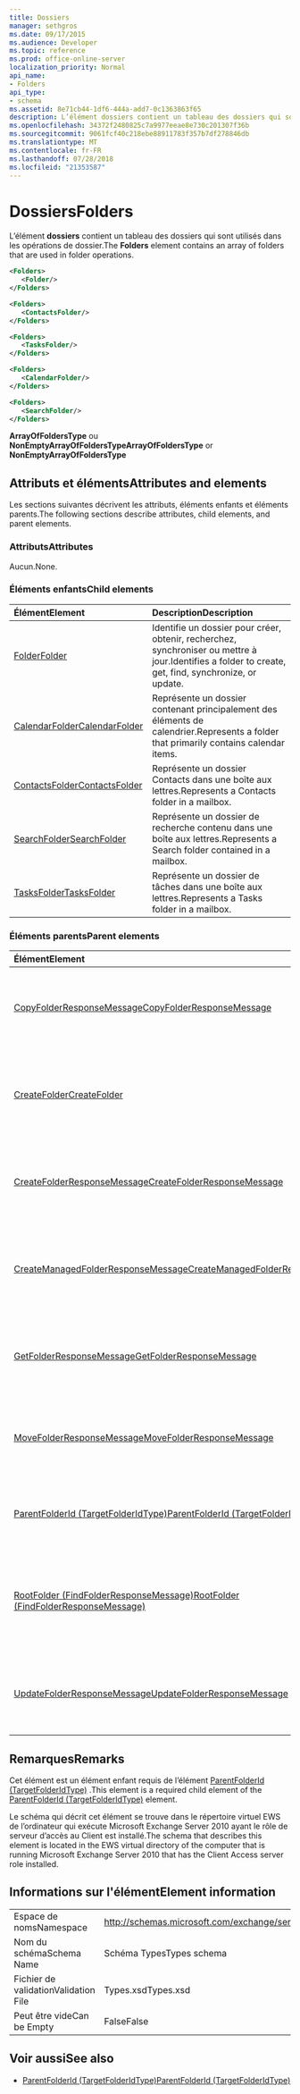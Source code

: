 ```yaml
---
title: Dossiers
manager: sethgros
ms.date: 09/17/2015
ms.audience: Developer
ms.topic: reference
ms.prod: office-online-server
localization_priority: Normal
api_name:
- Folders
api_type:
- schema
ms.assetid: 8e71cb44-1df6-444a-add7-0c1363863f65
description: L’élément dossiers contient un tableau des dossiers qui sont utilisés dans les opérations de dossier.
ms.openlocfilehash: 34372f2480825c7a9977eeae8e730c201307f36b
ms.sourcegitcommit: 9061fcf40c218ebe88911783f357b7df278846db
ms.translationtype: MT
ms.contentlocale: fr-FR
ms.lasthandoff: 07/28/2018
ms.locfileid: "21353587"
---
```

# <a name="folders"></a><span data-ttu-id="8256e-103">Dossiers</span><span class="sxs-lookup"><span data-stu-id="8256e-103">Folders</span></span>

<span data-ttu-id="8256e-104">L’élément **dossiers** contient un tableau des dossiers qui sont utilisés dans les opérations de dossier.</span><span class="sxs-lookup"><span data-stu-id="8256e-104">The **Folders** element contains an array of folders that are used in folder operations.</span></span> 
  
```xml
<Folders>
   <Folder/>
</Folders>
```

```xml
<Folders>
   <ContactsFolder/> 
</Folders>
```

```xml
<Folders>
   <TasksFolder/>
</Folders>
```

```xml
<Folders>
   <CalendarFolder/>
</Folders>
```

```xml
<Folders>
   <SearchFolder/> 
</Folders>
```

<span data-ttu-id="8256e-105">**ArrayOfFoldersType** ou **NonEmptyArrayOfFoldersType**</span><span class="sxs-lookup"><span data-stu-id="8256e-105">**ArrayOfFoldersType** or **NonEmptyArrayOfFoldersType**</span></span>

## <a name="attributes-and-elements"></a><span data-ttu-id="8256e-106">Attributs et éléments</span><span class="sxs-lookup"><span data-stu-id="8256e-106">Attributes and elements</span></span>

<span data-ttu-id="8256e-107">Les sections suivantes décrivent les attributs, éléments enfants et éléments parents.</span><span class="sxs-lookup"><span data-stu-id="8256e-107">The following sections describe attributes, child elements, and parent elements.</span></span>
  
### <a name="attributes"></a><span data-ttu-id="8256e-108">Attributs</span><span class="sxs-lookup"><span data-stu-id="8256e-108">Attributes</span></span>

<span data-ttu-id="8256e-109">Aucun.</span><span class="sxs-lookup"><span data-stu-id="8256e-109">None.</span></span>
  
### <a name="child-elements"></a><span data-ttu-id="8256e-110">Éléments enfants</span><span class="sxs-lookup"><span data-stu-id="8256e-110">Child elements</span></span>

|<span data-ttu-id="8256e-111">**Élément**</span><span class="sxs-lookup"><span data-stu-id="8256e-111">**Element**</span></span>|<span data-ttu-id="8256e-112">**Description**</span><span class="sxs-lookup"><span data-stu-id="8256e-112">**Description**</span></span>|
|:-----|:-----|
|[<span data-ttu-id="8256e-113">Folder</span><span class="sxs-lookup"><span data-stu-id="8256e-113">Folder</span></span>](folder.md) <br/> |<span data-ttu-id="8256e-114">Identifie un dossier pour créer, obtenir, recherchez, synchroniser ou mettre à jour.</span><span class="sxs-lookup"><span data-stu-id="8256e-114">Identifies a folder to create, get, find, synchronize, or update.</span></span>  <br/> |
|[<span data-ttu-id="8256e-115">CalendarFolder</span><span class="sxs-lookup"><span data-stu-id="8256e-115">CalendarFolder</span></span>](calendarfolder.md) <br/> |<span data-ttu-id="8256e-116">Représente un dossier contenant principalement des éléments de calendrier.</span><span class="sxs-lookup"><span data-stu-id="8256e-116">Represents a folder that primarily contains calendar items.</span></span>  <br/> |
|[<span data-ttu-id="8256e-117">ContactsFolder</span><span class="sxs-lookup"><span data-stu-id="8256e-117">ContactsFolder</span></span>](contactsfolder.md) <br/> |<span data-ttu-id="8256e-118">Représente un dossier Contacts dans une boîte aux lettres.</span><span class="sxs-lookup"><span data-stu-id="8256e-118">Represents a Contacts folder in a mailbox.</span></span>  <br/> |
|[<span data-ttu-id="8256e-119">SearchFolder</span><span class="sxs-lookup"><span data-stu-id="8256e-119">SearchFolder</span></span>](searchfolder.md) <br/> |<span data-ttu-id="8256e-120">Représente un dossier de recherche contenu dans une boîte aux lettres.</span><span class="sxs-lookup"><span data-stu-id="8256e-120">Represents a Search folder contained in a mailbox.</span></span>  <br/> |
|[<span data-ttu-id="8256e-121">TasksFolder</span><span class="sxs-lookup"><span data-stu-id="8256e-121">TasksFolder</span></span>](tasksfolder.md) <br/> |<span data-ttu-id="8256e-122">Représente un dossier de tâches dans une boîte aux lettres.</span><span class="sxs-lookup"><span data-stu-id="8256e-122">Represents a Tasks folder in a mailbox.</span></span>  <br/> |
   
### <a name="parent-elements"></a><span data-ttu-id="8256e-123">Éléments parents</span><span class="sxs-lookup"><span data-stu-id="8256e-123">Parent elements</span></span>

|<span data-ttu-id="8256e-124">**Élément**</span><span class="sxs-lookup"><span data-stu-id="8256e-124">**Element**</span></span>|<span data-ttu-id="8256e-125">**Description**</span><span class="sxs-lookup"><span data-stu-id="8256e-125">**Description**</span></span>|
|:-----|:-----|
|[<span data-ttu-id="8256e-126">CopyFolderResponseMessage</span><span class="sxs-lookup"><span data-stu-id="8256e-126">CopyFolderResponseMessage</span></span>](copyfolderresponsemessage.md) <br/> |<span data-ttu-id="8256e-127">Contient l’état et les résultats d’une seule demande [d’opération CopyFolder](copyfolder-operation.md) .</span><span class="sxs-lookup"><span data-stu-id="8256e-127">Contains the status and result of a single [CopyFolder operation](copyfolder-operation.md) request.</span></span>  <br/> |
|[<span data-ttu-id="8256e-128">CreateFolder</span><span class="sxs-lookup"><span data-stu-id="8256e-128">CreateFolder</span></span>](createfolder.md) <br/> |<span data-ttu-id="8256e-129">Définit une demande pour créer un dossier dans la banque d’informations Exchange.</span><span class="sxs-lookup"><span data-stu-id="8256e-129">Defines a request to create a folder in the Exchange store.</span></span>  <br/> |
|[<span data-ttu-id="8256e-130">CreateFolderResponseMessage</span><span class="sxs-lookup"><span data-stu-id="8256e-130">CreateFolderResponseMessage</span></span>](createfolderresponsemessage.md) <br/> |<span data-ttu-id="8256e-131">Contient l’état et les résultats d’une seule demande [d’opération CreateFolder](createfolder-operation.md) .</span><span class="sxs-lookup"><span data-stu-id="8256e-131">Contains the status and result of a single [CreateFolder operation](createfolder-operation.md) request.</span></span>  <br/> |
|[<span data-ttu-id="8256e-132">CreateManagedFolderResponseMessage</span><span class="sxs-lookup"><span data-stu-id="8256e-132">CreateManagedFolderResponseMessage</span></span>](createmanagedfolderresponsemessage.md) <br/> |<span data-ttu-id="8256e-133">Contient l’état et les résultats d’une seule demande [d’opération CreateManagedFolder](createmanagedfolder-operation.md) .</span><span class="sxs-lookup"><span data-stu-id="8256e-133">Contains the status and result of a single [CreateManagedFolder operation](createmanagedfolder-operation.md) request.</span></span>  <br/> |
|[<span data-ttu-id="8256e-134">GetFolderResponseMessage</span><span class="sxs-lookup"><span data-stu-id="8256e-134">GetFolderResponseMessage</span></span>](getfolderresponsemessage.md) <br/> |<span data-ttu-id="8256e-135">Contient l’état et les résultats d’une demande [d’opération GetFolder](getfolder-operation.md) .</span><span class="sxs-lookup"><span data-stu-id="8256e-135">Contains the status and result of a [GetFolder operation](getfolder-operation.md) request.</span></span>  <br/> |
|[<span data-ttu-id="8256e-136">MoveFolderResponseMessage</span><span class="sxs-lookup"><span data-stu-id="8256e-136">MoveFolderResponseMessage</span></span>](movefolderresponsemessage.md) <br/> |<span data-ttu-id="8256e-137">Contient l’état et les résultats d’une demande [d’opération MoveFolder](movefolder-operation.md) .</span><span class="sxs-lookup"><span data-stu-id="8256e-137">Contains the status and result of a [MoveFolder operation](movefolder-operation.md) request.</span></span>  <br/> |
|[<span data-ttu-id="8256e-138">ParentFolderId (TargetFolderIdType)</span><span class="sxs-lookup"><span data-stu-id="8256e-138">ParentFolderId (TargetFolderIdType)</span></span>](parentfolderid-targetfolderidtype.md) <br/> |<span data-ttu-id="8256e-139">Identifie le dossier dans lequel un nouveau dossier est créé.</span><span class="sxs-lookup"><span data-stu-id="8256e-139">Identifies the folder where a new folder is created.</span></span>  <br/> |
|[<span data-ttu-id="8256e-140">RootFolder (FindFolderResponseMessage)</span><span class="sxs-lookup"><span data-stu-id="8256e-140">RootFolder (FindFolderResponseMessage)</span></span>](rootfolder-findfolderresponsemessage.md) <br/> |<span data-ttu-id="8256e-141">Contient les résultats de recherche dans un dossier racine unique lors d’une [opération FindFolder](findfolder-operation.md).</span><span class="sxs-lookup"><span data-stu-id="8256e-141">Contains the results from searching a single root folder during a [FindFolder operation](findfolder-operation.md).</span></span>  <br/> |
|[<span data-ttu-id="8256e-142">UpdateFolderResponseMessage</span><span class="sxs-lookup"><span data-stu-id="8256e-142">UpdateFolderResponseMessage</span></span>](updatefolderresponsemessage.md) <br/> |<span data-ttu-id="8256e-143">Contient l’état et les résultats d’une seule demande [d’opération UpdateFolder](updatefolder-operation.md) .</span><span class="sxs-lookup"><span data-stu-id="8256e-143">Contains the status and result of a single [UpdateFolder operation](updatefolder-operation.md) request.</span></span>  <br/> |
   
## <a name="remarks"></a><span data-ttu-id="8256e-144">Remarques</span><span class="sxs-lookup"><span data-stu-id="8256e-144">Remarks</span></span>

<span data-ttu-id="8256e-145">Cet élément est un élément enfant requis de l’élément [ParentFolderId (TargetFolderIdType)](parentfolderid-targetfolderidtype.md) .</span><span class="sxs-lookup"><span data-stu-id="8256e-145">This element is a required child element of the [ParentFolderId (TargetFolderIdType)](parentfolderid-targetfolderidtype.md) element.</span></span> 
  
<span data-ttu-id="8256e-146">Le schéma qui décrit cet élément se trouve dans le répertoire virtuel EWS de l’ordinateur qui exécute Microsoft Exchange Server 2010 ayant le rôle de serveur d’accès au Client est installé.</span><span class="sxs-lookup"><span data-stu-id="8256e-146">The schema that describes this element is located in the EWS virtual directory of the computer that is running Microsoft Exchange Server 2010 that has the Client Access server role installed.</span></span>
  
## <a name="element-information"></a><span data-ttu-id="8256e-147">Informations sur l'élément</span><span class="sxs-lookup"><span data-stu-id="8256e-147">Element information</span></span>

|||
|:-----|:-----|
|<span data-ttu-id="8256e-148">Espace de noms</span><span class="sxs-lookup"><span data-stu-id="8256e-148">Namespace</span></span>  <br/> |http://schemas.microsoft.com/exchange/services/2006/types  <br/> |
|<span data-ttu-id="8256e-149">Nom du schéma</span><span class="sxs-lookup"><span data-stu-id="8256e-149">Schema Name</span></span>  <br/> |<span data-ttu-id="8256e-150">Schéma Types</span><span class="sxs-lookup"><span data-stu-id="8256e-150">Types schema</span></span>  <br/> |
|<span data-ttu-id="8256e-151">Fichier de validation</span><span class="sxs-lookup"><span data-stu-id="8256e-151">Validation File</span></span>  <br/> |<span data-ttu-id="8256e-152">Types.xsd</span><span class="sxs-lookup"><span data-stu-id="8256e-152">Types.xsd</span></span>  <br/> |
|<span data-ttu-id="8256e-153">Peut être vide</span><span class="sxs-lookup"><span data-stu-id="8256e-153">Can be Empty</span></span>  <br/> |<span data-ttu-id="8256e-154">False</span><span class="sxs-lookup"><span data-stu-id="8256e-154">False</span></span>  <br/> |
   
## <a name="see-also"></a><span data-ttu-id="8256e-155">Voir aussi</span><span class="sxs-lookup"><span data-stu-id="8256e-155">See also</span></span>

- [<span data-ttu-id="8256e-156">ParentFolderId (TargetFolderIdType)</span><span class="sxs-lookup"><span data-stu-id="8256e-156">ParentFolderId (TargetFolderIdType)</span></span>](parentfolderid-targetfolderidtype.md)

